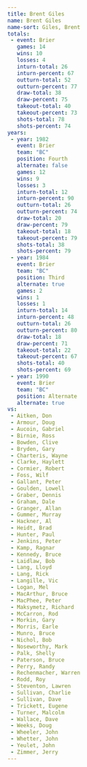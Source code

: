 ```yaml
---
title: Brent Giles
name: Brent Giles
name-sort: Giles, Brent
totals:
 - event: Brier
   games: 14
   wins: 10
   losses: 4
   inturn-total: 26
   inturn-percent: 67
   outturn-total: 52
   outturn-percent: 77
   draw-total: 38
   draw-percent: 75
   takeout-total: 40
   takeout-percent: 73
   shots-total: 78
   shots-percent: 74
years:
 - year: 1982
   event: Brier
   team: "BC"
   position: Fourth
   alternate: false
   games: 12
   wins: 9
   losses: 3
   inturn-total: 12
   inturn-percent: 90
   outturn-total: 26
   outturn-percent: 74
   draw-total: 20
   draw-percent: 79
   takeout-total: 18
   takeout-percent: 79
   shots-total: 38
   shots-percent: 79
 - year: 1984
   event: Brier
   team: "BC"
   position: Third
   alternate: true
   games: 2
   wins: 1
   losses: 1
   inturn-total: 14
   inturn-percent: 48
   outturn-total: 26
   outturn-percent: 80
   draw-total: 18
   draw-percent: 71
   takeout-total: 22
   takeout-percent: 67
   shots-total: 40
   shots-percent: 69
 - year: 1990
   event: Brier
   team: "BC"
   position: Alternate
   alternate: true
vs:
 - Aitken, Don
 - Armour, Doug
 - Aucoin, Gabriel
 - Birnie, Ross
 - Bowden, Clive
 - Bryden, Gary
 - Charteris, Wayne
 - Clarke, Haylett
 - Cormier, Robert
 - Foss, Wilf
 - Gallant, Peter
 - Goulden, Lowell
 - Graber, Dennis
 - Graham, Dale
 - Granger, Allan
 - Gummer, Murray
 - Hackner, Al
 - Heidt, Brad
 - Hunter, Paul
 - Jenkins, Peter
 - Kamp, Ragnar
 - Kennedy, Bruce
 - Laidlaw, Bob
 - Lang, Lloyd
 - Lang, Rick
 - Langille, Vic
 - Logan, Mel
 - MacArthur, Bruce
 - MacPhee, Peter
 - Maksymetz, Richard
 - McCarron, Rod
 - Morkin, Gary
 - Morris, Earle
 - Munro, Bruce
 - Nichol, Bob
 - Noseworthy, Mark
 - Palk, Shelly
 - Paterson, Bruce
 - Perry, Randy
 - Rechenmacher, Warren
 - Rodd, Roy
 - Steventon, Lawren
 - Sullivan, Charlie
 - Sullivan, Dave
 - Trickett, Eugene
 - Turner, Malcolm
 - Wallace, Dave
 - Weeks, Doug
 - Wheeler, John
 - Whetter, John
 - Yeulet, John
 - Zimmer, Jerry
---
```

